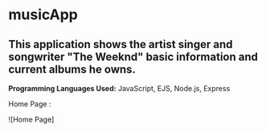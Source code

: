 # musicApp
This application shows the artist singer and songwriter "The Weeknd" basic information and current albums he owns.
----------------------------------------------------------
**Programming Languages Used:** JavaScript, EJS, Node.js, Express

Home Page : 

![Home Page]
